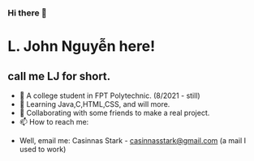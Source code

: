 ### Hi there 👋
# L. John Nguyễn here!
## call me LJ for short.

- 🔭 A college student in FPT Polytechnic. (8/2021 - still)
- 🌱 Learning Java,C,HTML,CSS, and will more.
- 👯 Collaborating with some friends to make a real project.
- 📫 How to reach me:
+ Well, email me: Casinnas Stark - casinnasstark@gmail.com (a mail I used to work)

